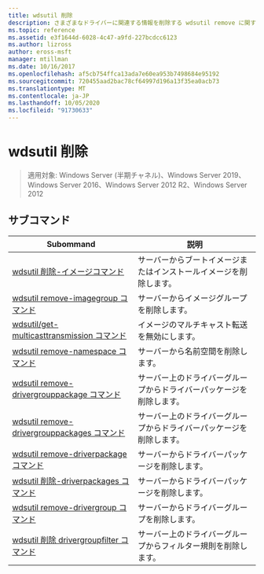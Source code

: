```yaml
---
title: wdsutil 削除
description: さまざまなドライバーに関連する情報を削除する wdsutil remove に関するリファレンス記事です。
ms.topic: reference
ms.assetid: e3f1644d-6028-4c47-a9fd-227bcdcc6123
ms.author: lizross
author: eross-msft
manager: mtillman
ms.date: 10/16/2017
ms.openlocfilehash: af5cb754ffca13ada7e60ea953b7498684e95192
ms.sourcegitcommit: 720455aad2bac78cf64997d196a13f35ea0acb73
ms.translationtype: MT
ms.contentlocale: ja-JP
ms.lasthandoff: 10/05/2020
ms.locfileid: "91730633"
---
```

# <a name="wdsutil-remove"></a>wdsutil 削除

> 適用対象: Windows Server (半期チャネル)、Windows Server 2019、Windows Server 2016、Windows Server 2012 R2、Windows Server 2012

## <a name="subcommands"></a>サブコマンド
|Subommand|説明|
|-------|--------|
|[wdsutil 削除-イメージコマンド](wdsutil-remove-image.md)|サーバーからブートイメージまたはインストールイメージを削除します。|
|[wdsutil remove-imagegroup コマンド](wdsutil-remove-imagegroup.md)|サーバーからイメージグループを削除します。|
|[wdsutil/get-multicasttransmission コマンド](wdsutil-remove-multicasttransmission.md)|イメージのマルチキャスト転送を無効にします。|
|[wdsutil remove-namespace コマンド](wdsutil-remove-namespace.md)|サーバーから名前空間を削除します。|
|[wdsutil remove-drivergrouppackage コマンド](wdsutil-remove-drivergrouppackage.md)|サーバー上のドライバーグループからドライバーパッケージを削除します。|
|[wdsutil remove-drivergrouppackages コマンド](wdsutil-remove-drivergrouppackages.md)|サーバー上のドライバーグループからドライバーパッケージを削除します。|
|[wdsutil remove-driverpackage コマンド](wdsutil-remove-driverpackage.md)|サーバーからドライバーパッケージを削除します。|
|[wdsutil 削除-driverpackages コマンド](wdsutil-remove-driverpackages.md)|サーバーからドライバーパッケージを削除します。|
|[wdsutil remove-drivergroup コマンド](wdsutil-remove-drivergroup.md)|サーバーからドライバーグループを削除します。|
|[wdsutil 削除 drivergroupfilter コマンド](wdsutil-remove-drivergroupfilter.md)|サーバー上のドライバーグループからフィルター規則を削除します。|
